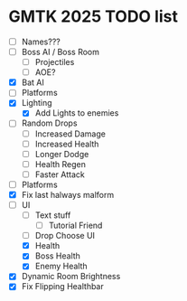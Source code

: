 # GMTK 2025 TODO list

- [ ] Names???
- [ ] Boss AI / Boss Room
  - [ ] Projectiles
  - [ ] AOE?
- [X] Bat AI
- [ ] Platforms
- [X] Lighting
  - [X] Add Lights to enemies
- [ ] Random Drops
  - [ ] Increased Damage
  - [ ] Increased Health
  - [ ] Longer Dodge
  - [ ] Health Regen
  - [ ] Faster Attack
- [ ] Platforms
- [X] Fix last halways malform
- [ ] UI
  - [ ] Text stuff
    - [ ] Tutorial Friend
  - [ ] Drop Choose UI
  - [X] Health
  - [X] Boss Health
  - [X] Enemy Health
- [X] Dynamic Room Brightness
- [X] Fix Flipping Healthbar
